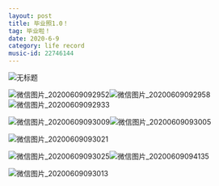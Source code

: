```yaml
---
layout: post
title: 毕业照1.0！
tag: 毕业啦！
date: 2020-6-9
category: life record
music-id: 22746144
---
```

![无标题](/无标题.jpg)



![微信图片_20200609092952](微信图片_20200609092952.jpg)![微信图片_20200609092958](微信图片_20200609092958.jpg)![微信图片_20200609092933](微信图片_20200609092933.jpg)



![微信图片_20200609093009](微信图片_20200609093009.jpg)![微信图片_20200609093005](微信图片_20200609093005.jpg)



![微信图片_20200609093021](微信图片_20200609093021.jpg)



![微信图片_20200609093025](微信图片_20200609093025.jpg)![微信图片_20200609094135](微信图片_20200609094135.jpg)



![微信图片_20200609093013](微信图片_20200609093013.jpg)